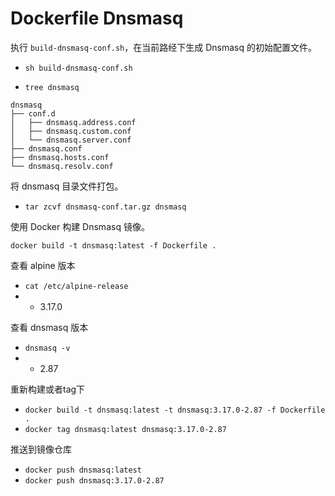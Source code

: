 # Dockerfile Dnsmasq

执行 `build-dnsmasq-conf.sh`，在当前路经下生成 Dnsmasq 的初始配置文件。

- `sh build-dnsmasq-conf.sh`

- `tree dnsmasq`

``` 
dnsmasq
├── conf.d
│   ├── dnsmasq.address.conf
│   ├── dnsmasq.custom.conf
│   └── dnsmasq.server.conf
├── dnsmasq.conf
├── dnsmasq.hosts.conf
└── dnsmasq.resolv.conf
```

将 dnsmasq 目录文件打包。

- `tar zcvf dnsmasq-conf.tar.gz dnsmasq`

使用 Docker 构建 Dnsmasq 镜像。

```
docker build -t dnsmasq:latest -f Dockerfile .
```

查看 alpine 版本

- `cat /etc/alpine-release`
- - 3.17.0

查看 dnsmasq 版本

- `dnsmasq -v`
- - 2.87

重新构建或者tag下

- `docker build -t dnsmasq:latest -t dnsmasq:3.17.0-2.87 -f Dockerfile .`
- `docker tag dnsmasq:latest dnsmasq:3.17.0-2.87`


推送到镜像仓库

- `docker push dnsmasq:latest`
- `docker push dnsmasq:3.17.0-2.87`